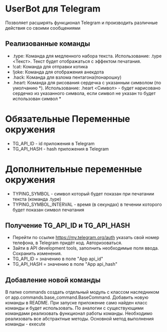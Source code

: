 # UserBot для Telegram
Позволяет расширять функционал Telegram и производить различные действия со своими сообщениями

## Реализованные команды
* .type: Команда для медленного набора текста. Использование: .type <Текст>. Текст будет отображаться с эффектом печатания.
* !cat: Команда для отправки котика
* !joke: Команда для отображения анекдота
* .hack: Команда для взлома пентагона(понарошку)
* .heart: Команда для рисования сердечка с указанным символом (по умолчанию *). Использование: .heart <Символ> - будет нарисовано сердечко из указанного символа, если символ не указан то будет использован символ *


# Обязательные Переменные окружения
 - TG_API_ID - id приложения в Telegram
 - TG_API_HASH - hash приложения в Telegram


# Дополнительные переменные окружения
 - TYPING_SYMBOL - символ который будет показан при печатании текста (команда .type)
 - TYPING_SYMBOL_INTERVAL - время (в секундах) в течении которого будет показан символ печатания


## Получение TG_API_ID и TG_API_HASH
 - Перейти по ссылке https://my.telegram.org/auth указать свой номер телефона, в Telegram придёт код. Авторизоваться.
 - Зайти в API development tools, заполнить необходимые поля ввода. Сохранить изменения.
 - TG_API_ID = значению в поле "App api_id"
 - TG_API_HASH = значению в поле "App api_hash"


## Добавление новой команды
В папке commands создать отдельный модуль с классом наследником от app.commands.base_command.BaseCommand. Добавить новую команды в README.
При запуске приложение само найден класс команды и будет использовать.
По аналогии с существующими командами реализовать функционал работы команды. Необходимо реализовать все абстрактные методы. 
Основной метод выполнения команды - execute
